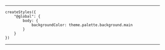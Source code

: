 <!-- Tailwind -->
<!-- install using npm install tailwindcss -->
<!-- initialize using npx tailwindcss init -->

<!--  PostCSS (like babel it converts modern css into browser old version/ targeted browser) plugin is the most seamless way to integrate it with build tools like webpack, Rollup, Vite, and Parcel.  -->

<!-- Material Ui -->
<!-- Install using npm install @materialui-core -->
<!-- fisrt create a theme using createTheme -->
<!-- every styles under pallete should have mai property -->
<!-- Create a theme context and wrap the Themeprovider (by mui core) under this the wrap the app under the theme provider -->
<!-- create an value as object {theme:"", setTheme:(theme)=>setTheme(theme)} and pass it as contxt value -->
<!-- Using below code you can modify body/html style   -->

---

    createStyles({
        "@global": {
            body: {
                backgroundColor: theme.palette.background.main
            }
        }
    })

---
